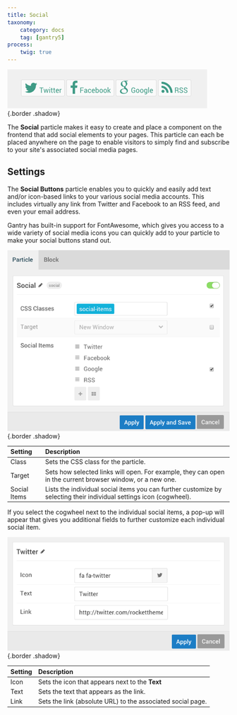 ```yaml
---
title: Social
taxonomy:
    category: docs
    tag: [gantry5]
process:
    twig: true
---
```


![Social](social.png) {.border .shadow}

The **Social** particle makes it easy to create and place a component on the frontend that add social elements to your pages. This particle can each be placed anywhere on the page to enable visitors to simply find and subscribe to your site's associated social media pages.

Settings
-----

The **Social Buttons** particle enables you to quickly and easily add text and/or icon-based links to your various social media accounts. This includes virtually any link from Twitter and Facebook to an RSS feed, and even your email address.

Gantry has built-in support for FontAwesome, which gives you access to a wide variety of social media icons you can quickly add to your particle to make your social buttons stand out.

![Settings](social_settings_1.png) {.border .shadow}

| Setting      | Description                                                                                                         |
| :-----       | :-----                                                                                                              |
| Class        | Sets the CSS class for the particle.                                                                                |
| Target       | Sets how selected links will open. For example, they can open in the current browser window, or a new one.          |
| Social Items | Lists the individual social items you can further customize by selecting their individual settings icon (cogwheel). |

If you select the cogwheel next to the individual social items, a pop-up will appear that gives you additional fields to further customize each individual social item.

![Settings](social_settings_2.png) {.border .shadow}

| Setting | Description                                                                                                           |
| :-----  | :-----                                                                                                                |
| Icon    | Sets the icon that appears next to the **Text**                                                                       |
| Text    | Sets the text that appears as the link.                                                                               |
| Link    | Sets the link (absolute URL) to the associated social page.                                                           |

